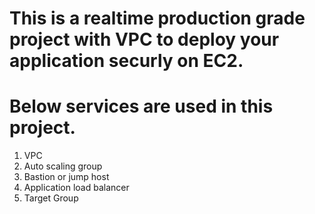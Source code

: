# This is a realtime production grade project with VPC to deploy your application securly on EC2.

# Below services are used in this project.
1. VPC
2. Auto scaling group
3. Bastion or jump host
4. Application load balancer
5. Target Group
